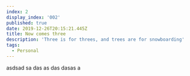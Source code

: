 ```yaml
---
index: 2
display_index: '002'
published: true
date: 2019-12-26T20:15:21.445Z
title: Now comes three
description: 'Three is for threes, and trees are for snowboarding'
tags:
  - Personal
---
```

asdsad sa das as das dasas a
